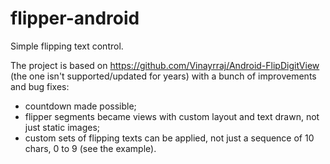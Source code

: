 # flipper-android
Simple flipping text control.

The project is based on https://github.com/Vinayrraj/Android-FlipDigitView (the one isn't supported/updated for years) with a bunch of improvements and bug fixes:
- countdown made possible;
- flipper segments became views with custom layout and text drawn, not just static images;
- custom sets of flipping texts can be applied, not just a sequence of 10 chars, 0 to 9 (see the example).
